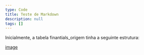```yaml
---
type: Code
title: Teste de Markdown
description: null
tags: []
---
```


Inicialmente, a tabela finantials_origem tinha a seguinte estrutura:

[image](https://app.capacities.io/3c857f28-c7c5-42b3-998d-a8d4f7fd6c6d/dfc5cc6a-d8f8-4880-87f2-ebc18c7f2bcc)

